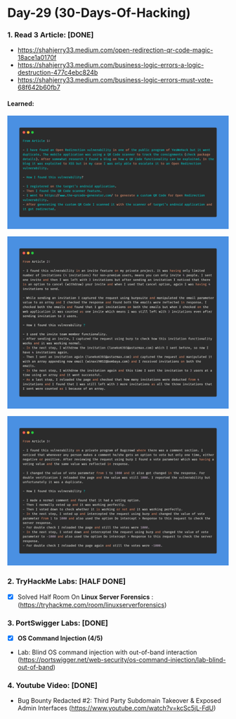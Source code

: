 # Day-29 (30-Days-Of-Hacking)

### 1. Read 3 Article: [DONE]

- https://shahjerry33.medium.com/open-redirection-qr-code-magic-18ace1a0170f
- https://shahjerry33.medium.com/business-logic-errors-a-logic-destruction-477c4ebc824b
- https://shahjerry33.medium.com/business-logic-errors-must-vote-68f642b60fb7

#### Learned:

        
![Article_1](Day-29_Article-1.png)

![Article_2](Day-29_Article-2.png)

![Article_3](Day-29_Article-3.png)


### 2. TryHackMe Labs: [HALF DONE]

 - [X] Solved Half Room On **Linux Server Forensics** : (https://tryhackme.com/room/linuxserverforensics)

### 3. PortSwigger Labs: [DONE]

 - [X] **OS Command Injection (4/5)**
 -  Lab: Blind OS command injection with out-of-band interaction   (https://portswigger.net/web-security/os-command-injection/lab-blind-out-of-band)


### 4. Youtube Video: [DONE]

- Bug Bounty Redacted #2: Third Party Subdomain Takeover & Exposed Admin Interfaces (https://www.youtube.com/watch?v=kcSc5jL-FdU)
